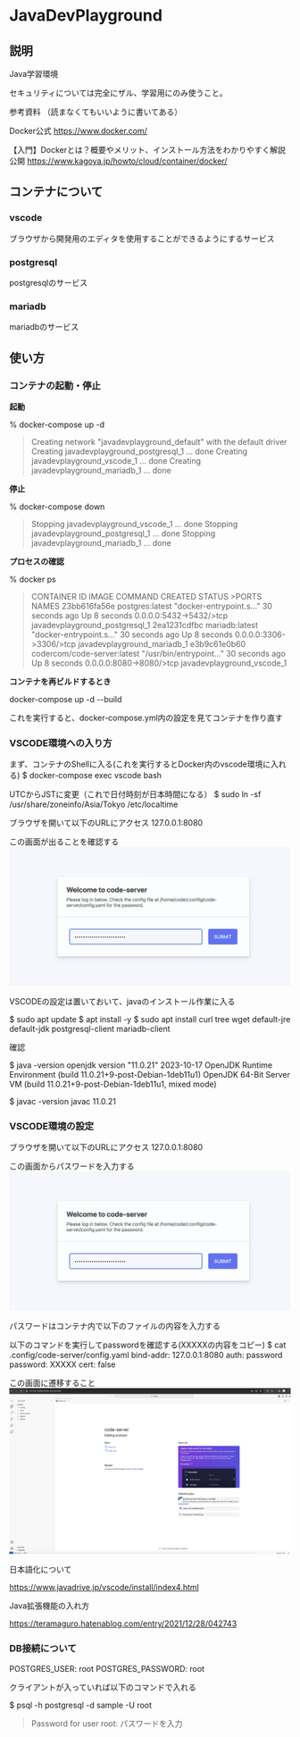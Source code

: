 # JavaDevPlayground

## 説明

Java学習環境

セキュリティについては完全にザル、学習用にのみ使うこと。

参考資料 （読まなくてもいいように書いてある）

Docker公式
https://www.docker.com/

【入門】Dockerとは？概要やメリット、インストール方法をわかりやすく解説公開
https://www.kagoya.jp/howto/cloud/container/docker/

## コンテナについて

### vscode

ブラウザから開発用のエディタを使用することができるようにするサービス

### postgresql

postgresqlのサービス

### mariadb

mariadbのサービス

## 使い方

### コンテナの起動・停止

**起動**

% docker-compose up -d
>Creating network "javadevplayground_default" with the default driver
>Creating javadevplayground_postgresql_1 ... done
>Creating javadevplayground_vscode_1     ... done
>Creating javadevplayground_mariadb_1    ... done

**停止**

% docker-compose down
>Stopping javadevplayground_vscode_1     ... done
>Stopping javadevplayground_postgresql_1 ... done
>Stopping javadevplayground_mariadb_1    ... done

**プロセスの確認**

% docker ps
>CONTAINER ID   IMAGE                                COMMAND                  CREATED          STATUS         >PORTS                    NAMES
>23bb616fa56e   postgres:latest                      "docker-entrypoint.s…"   30 seconds ago   Up 8 seconds   0.0.0.0:5432->5432/>tcp   javadevplayground_postgresql_1
>2ea1231cdfbc   mariadb:latest                       "docker-entrypoint.s…"   30 seconds ago   Up 8 seconds   0.0.0.0:3306->3306/>tcp   javadevplayground_mariadb_1
>e3b9c61e0b60   codercom/code-server:latest          "/usr/bin/entrypoint…"   30 seconds ago   Up 8 seconds   0.0.0.0:8080->8080/>tcp   javadevplayground_vscode_1

**コンテナを再ビルドするとき**

docker-compose up -d --build

これを実行すると、docker-compose.yml内の設定を見てコンテナを作り直す

### VSCODE環境への入り方

まず、コンテナのShellに入る(これを実行するとDocker内のvscode環境に入れる)
$ docker-compose exec vscode bash  

UTCからJSTに変更（これで日付時刻が日本時間になる）
$ sudo ln -sf /usr/share/zoneinfo/Asia/Tokyo /etc/localtime

ブラウザを開いて以下のURLにアクセス
127.0.0.1:8080

この画面が出ることを確認する
![Welcome](DocImage/welcome.png)

VSCODEの設定は置いておいて、javaのインストール作業に入る

$ sudo apt update
$ apt install -y
$ sudo apt install curl tree wget default-jre default-jdk postgresql-client mariadb-client

確認

$ java -version
openjdk version "11.0.21" 2023-10-17
OpenJDK Runtime Environment (build 11.0.21+9-post-Debian-1deb11u1)
OpenJDK 64-Bit Server VM (build 11.0.21+9-post-Debian-1deb11u1, mixed mode)

$ javac -version
javac 11.0.21

### VSCODE環境の設定

ブラウザを開いて以下のURLにアクセス
127.0.0.1:8080

この画面からパスワードを入力する
![Welcome](DocImage/welcome.png)

パスワードはコンテナ内で以下のファイルの内容を入力する

以下のコマンドを実行してpasswordを確認する(XXXXXの内容をコピー)
$ cat .config/code-server/config.yaml
bind-addr: 127.0.0.1:8080
auth: password
password: XXXXX
cert: false

この画面に遷移すること
![Login](DocImage/login.png)

日本語化について

https://www.javadrive.jp/vscode/install/index4.html

Java拡張機能の入れ方

https://teramaguro.hatenablog.com/entry/2021/12/28/042743

### DB接続について

POSTGRES_USER: root
POSTGRES_PASSWORD: root

クライアントが入っていれば以下のコマンドで入れる

$ psql -h postgresql  -d sample -U root
>Password for user root: パスワードを入力
